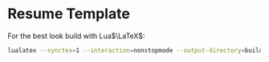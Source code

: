 # Resume Template

For the best look build with Lua$\LaTeX$:

```sh
lualatex --synctex=1 --interaction=nonstopmode --output-directory=build %.tex
```
